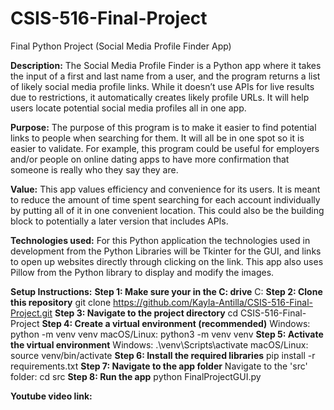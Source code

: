 # CSIS-516-Final-Project
Final Python Project (Social Media Profile Finder App) 

**Description:** The Social Media Profile Finder is a Python app where it takes the input of a first and last name from a user, and the program returns a list of likely social media profile links. While it doesn’t use APIs for live results due to restrictions, it automatically creates likely profile URLs. It will help users locate potential social media profiles all in one app. 

**Purpose:**  The purpose of this program is to make it easier to find potential links to people when searching for them. It will all be in one spot so it is easier to validate. For example, this program could be useful for employers and/or people on online dating apps to have more confirmation that someone is really who they say they are. 

**Value:**  This app values efficiency and convenience for its users. It is meant to reduce the amount of time spent searching for each account individually by putting all of it in one convenient location. This could also be the building block to potentially a later version that includes APIs.

**Technologies used:** For this Python application the technologies used in development from the Python Libraries will be Tkinter for the GUI, and links to open up websites directly through clicking on the link. This app also uses Pillow from the Python library to display and modify the images.

**Setup Instructions:** 
     **Step 1: Make sure your in the C: drive** 
        C:
    **Step 2: Clone this repository**
        git clone https://github.com/Kayla-Antilla/CSIS-516-Final-Project.git
    **Step 3: Navigate to the project directory**
        cd CSIS-516-Final-Project
    **Step 4: Create a virtual environment (recommended)**
        Windows:
           python -m venv venv
        macOS/Linux:
           python3 -m venv venv
    **Step 5: Activate the virtual environment**
        Windows:
           .\venv\Scripts\activate
        macOS/Linux:
           source venv/bin/activate
    **Step 6: Install the required libraries**
        pip install -r requirements.txt
    **Step 7: Navigate to the app folder**
        Navigate to the 'src' folder:
           cd src
    **Step 8: Run the app**
        python FinalProjectGUI.py

**Youtube video link:** 

